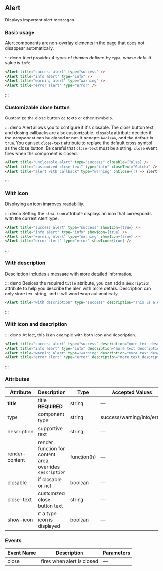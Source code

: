 ## Alert

Displays important alert messages.

### Basic usage

Alert components are non-overlay elements in the page that does not disappear automatically.

::: demo Alert provides 4 types of themes defined by `type`, whose default value is `info`.
```html
<Alert title="success alert" type="success" />
<Alert title="info alert" type="info" />
<Alert title="warning alert" type="warning" />
<Alert title="error alert" type="error" />
```
:::

### Customizable close button

Customize the close button as texts or other symbols.

::: demo Alert allows you to configure if it's closable. The close button text and closing callbacks are also customizable. `closable` attribute decides if the component can be closed or not. It accepts `boolean`, and the default is `true`. You can set `close-text` attribute to replace the default cross symbol as the close button. Be careful that `close-text` must be a string. `close` event fires when the component is closed.

```html
<Alert title="unclosable alert" type="success" closable={false} />
<Alert title="customized close-text" type="info" closeText="Gotcha" />
<Alert title="alert with callback" type="warning" onClose={() => alert('Hello World!')}/>
```
:::

### With icon

Displaying an icon improves readability.

::: demo Setting the `show-icon` attribute displays an icon that corresponds with the current Alert type.

```html
<Alert title="success alert" type="success" showIcon={true} />
<Alert title="info alert" type="info" showIcon={true} />
<Alert title="warning alert" type="warning" showIcon={true} />
<Alert title="error alert" type="error" showIcon={true} />
```
:::

### With description

Description includes a message with more detailed information.

::: demo Besides the required `title` attribute, you can add a `description` attribute to help you describe the alert with more details. Description can only store text string, and it will word wrap automatically.

```html
<Alert title="with description" type="success" description="This is a description." />
```
:::

### With icon and description

::: demo At last, this is an example with both icon and description.

```html
<Alert title="success alert" type="success" description="more text description" showIcon={true} />
<Alert title="info alert" type="info" description="more text description" showIcon={true} />
<Alert title="warning alert" type="warning" description="more text description" showIcon={true} />
<Alert title="error alert" type="error" description="more text description" showIcon={true} />
```
:::

### Attributes
| Attribute      | Description          | Type      | Accepted Values       | Default  |
|---------- |-------------- |---------- |--------------------------------  |-------- |
| **title** | title **REQUIRED** | string | — | — |
| type | component type | string | success/warning/info/error | info |
| description | supportive text | string | — | — |
| render-content | render function for content area, overrides `description` | function(h) | — | — |
| closable | if closable or not | boolean | — | true |
| close-text | customized close button text | string | — | — |
| show-icon | if a type icon is displayed | boolean | — | false |


### Events
| Event Name | Description | Parameters |
|---------- |-------- |---------- |
| close | fires when alert is closed | — |
